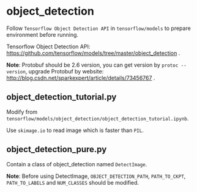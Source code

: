 # object_detection

Follow `Tensorflow Object Detection API` in `tensorflow/models` to prepare environment before running.

Tensorflow Object Detection API: https://github.com/tensorflow/models/tree/master/object_detection .

**Note**: Protobuf should be 2.6 version, you can get version by `protoc --version`, upgrade Protobuf by website: http://blog.csdn.net/sparkexpert/article/details/73456767 .

## object_detection_tutorial.py

Modify from `tensorflow/models/object_detection/object_detection_tutorial.ipynb`.

Use `skimage.io` to read image which is faster than `PIL`.

## object_detection_pure.py

Contain a class of object_detection named `DetectImage`.

**Note**: Before using DetectImage, `OBJECT_DETECTION_PATH`, `PATH_TO_CKPT`, `PATH_TO_LABELS` and `NUM_CLASSES` should be modified.

